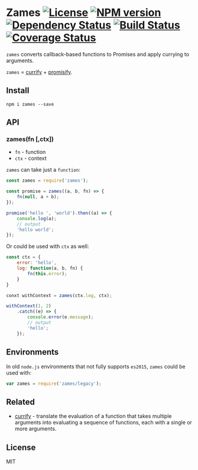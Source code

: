 # Zames [![License][LicenseIMGURL]][LicenseURL] [![NPM version][NPMIMGURL]][NPMURL] [![Dependency Status][DependencyStatusIMGURL]][DependencyStatusURL] [![Build Status][BuildStatusIMGURL]][BuildStatusURL] [![Coverage Status][CoverageIMGURL]][CoverageURL]

`zames` converts callback-based functions to Promises and apply currying to arguments.

`zames` = [currify][currify] + [promisify][promisify].

## Install

`npm i zames --save`

## API

### zames(fn [,ctx])

- `fn` - function
- `ctx` - context

`zames` can take just a `function`:

```js
const zames = require('zames');

const promise = zames((a, b, fn) => {
    fn(null, a + b);
});

promise('hello ', 'world').then((a) => {
    console.log(a);
    // output
    'hello world';
});

```

Or could be used with `ctx` as well:

```js
const ctx = {
    error: 'hello',
    log: function(a, b, fn) {
        fn(this.error);
    }
}

conxt withContext = zames(ctx.log, ctx);

withContext(1, 2)
    .catch((e) => {
        console.error(e.message);
        // output
        'hello';
    });

```

## Environments

In old `node.js` environments that not fully supports `es2015`, `zames` could be used with:

```js
var zames = require('zames/legacy');
```

## Related

- [currify](https://github.com/coderaiser/currify "currify") - translate the evaluation of a function that takes multiple arguments into evaluating a sequence of functions, each with a single or more arguments.

## License

MIT

[NPMIMGURL]:                https://img.shields.io/npm/v/zames.svg?style=flat
[BuildStatusIMGURL]:        https://img.shields.io/travis/coderaiser/zames/master.svg?style=flat
[DependencyStatusIMGURL]:   https://img.shields.io/gemnasium/coderaiser/zames.svg?style=flat
[LicenseIMGURL]:            https://img.shields.io/badge/license-MIT-317BF9.svg?style=flat
[NPMURL]:                   https://npmjs.org/package/zames "npm"
[BuildStatusURL]:           https://travis-ci.org/coderaiser/zames  "Build Status"
[DependencyStatusURL]:      https://gemnasium.com/coderaiser/zames "Dependency Status"
[LicenseURL]:               https://tldrlegal.com/license/mit-license "MIT License"

[CoverageURL]:              https://coveralls.io/github/coderaiser/zames?branch=master
[CoverageIMGURL]:           https://coveralls.io/repos/coderaiser/zames/badge.svg?branch=master&service=github

[currify]:                 https://en.wikipedia.org/wiki/Currying "Currying"
[promisify]:                https://github.com/digitaldesignlabs/es6-promisify "Promisify"


